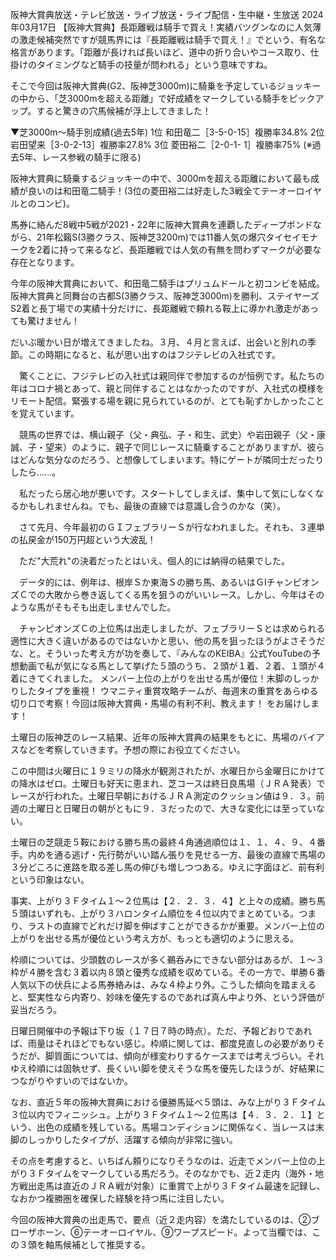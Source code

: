 阪神大賞典放送・テレビ放送・ライブ放送・ライブ配信・生中継・生放送 2024年03月17日
【阪神大賞典】長距離戦は騎手で買え！実績バツグンなのに人気薄の激走候補突然ですが競馬界には『長距離戦は騎手で買え！』でという、有名な格言があります。「距離が長ければ長いほど、道中の折り合いやコース取り、仕掛けのタイミングなど騎手の技量が問われる」という意味ですね。

そこで今回は阪神大賞典(G2、阪神芝3000m)に騎乗を予定しているジョッキーの中から、「芝3000mを超える距離」で好成績をマークしている騎手をピックアップ。すると驚きの穴馬候補が浮上してきました！

▼芝3000m～騎手別成績(過去5年)
1位 和田竜二［3-5-0-15］複勝率34.8%
2位 岩田望来［3-0-2-13］複勝率27.8%
3位 菱田裕二［2-0-1- 1］複勝率75%
(※過去5年、レース参戦の騎手に限る)

阪神大賞典に騎乗するジョッキーの中で、3000mを超える距離において最も成績が良いのは和田竜二騎手！(3位の菱田裕二は好走した3戦全てテーオーロイヤルとのコンビ)。

馬券に絡んだ8戦中5戦が2021・22年に阪神大賞典を連覇したディープボンドながら、21年松籟S(3勝クラス、阪神芝3200m)では11番人気の爆穴タイセイモナークを2着に持って来るなど、長距離戦では人気の有無を問わずマークが必要な存在となります。

今年の阪神大賞典において、和田竜二騎手はプリュムドールと初コンビを結成。阪神大賞典と同舞台の古都S(3勝クラス、阪神芝3000m)を勝利、ステイヤーズS2着と長丁場での実績十分だけに、長距離戦で頼れる鞍上に導かれ激走があっても驚けません！

だいぶ暖かい日が増えてきましたね。３月、４月と言えば、出会いと別れの季節。この時期になると、私が思い出すのはフジテレビの入社式です。

　驚くことに、フジテレビの入社式は親同伴で参加するのが恒例です。私たちの年はコロナ禍とあって、親と同伴することはなかったのですが、入社式の模様をリモート配信。緊張する場を親に見られているのが、とても恥ずかしかったことを覚えています。

　競馬の世界では、横山親子（父・典弘、子・和生、武史）や岩田親子（父・康誠、子・望来）のように、親子で同じレースに騎乗することがありますが、彼らはどんな気分なのだろう、と想像してしまいます。特にゲートが隣同士だったりしたら......。

　私だったら居心地が悪いです。スタートしてしまえば、集中して気にしなくなるかもしれませんね。でも、最後の直線では意識し合うのかな（笑）。

　さて先月、今年最初のＧＩフェブラリーＳが行なわれました。それも、３連単の払戻金が150万円超という大波乱！

　ただ"大荒れ"の決着だったとはいえ、個人的には納得の結果でした。

　データ的には、例年は、根岸Ｓか東海Ｓの勝ち馬、あるいはＧⅠチャンピオンズＣでの大敗から巻き返してくる馬を狙うのがいいレース。しかし、今年はそのような馬がそもそも出走しませんでした。

　チャンピオンズＣの上位馬は出走しましたが、フェブラリーＳとは求められる適性に大きく違いがあるのではないかと思い、他の馬を狙ったほうがよさそうだな、と。そういった考え方が功を奏して、『みんなのKEIBA』公式YouTubeの予想動画で私が気になる馬として挙げた５頭のうち、２頭が１着、２着、１頭が４着にきてくれました。
メンバー上位の上がりを出せる馬が優位！末脚のしっかりしたタイプを重視！
ウマニティ重賞攻略チームが、毎週末の重賞をあらゆる切り口で考察！今回は阪神大賞典・馬場の有利不利、教えます！ をお届けします！

土曜日の阪神芝のレース結果、近年の阪神大賞典の結果をもとに、馬場のバイアスなどを考察していきます。予想の際にお役立てください。

この中間は火曜日に１９ミリの降水が観測されたが、水曜日から金曜日にかけての降水はゼロ。土曜日も好天に恵まれ、芝コースは終日良馬場（ＪＲＡ発表）でレースが行われた。土曜日早朝におけるＪＲＡ測定のクッション値は９．３。前週の土曜日と日曜日の朝がともに９．３だったので、大きな変化には至っていない。

土曜日の芝競走５鞍における勝ち馬の最終４角通過順位は１、１、４、９、４番手。内めを通る逃げ・先行勢がいい踏ん張りを見せる一方、最後の直線で馬場の３分どころに進路を取る差し馬の伸びも増しつつある。ゆえに字面ほど、前有利という印象はない。

事実、上がり３Ｆタイム１～２位馬は【２．２．３．４】と上々の成績。勝ち馬５頭はいずれも、上がり３ハロンタイム順位を４位以内でまとめている。つまり、ラストの直線でどれだけ脚を伸ばすことができるかが重要。メンバー上位の上がりを出せる馬が優位という考え方が、もっとも適切のように思える。

枠順については、少頭数のレースが多く鵜呑みにできない部分はあるが、１～３枠が４勝を含む３着以内８頭と優秀な成績を収めている。その一方で、単勝６番人気以下の伏兵による馬券絡みは、みな４枠より外。こうした傾向を踏まえると、堅実性なら内寄り、妙味を優先するのであれば真ん中より外、という評価が妥当だろう。

日曜日開催中の予報は下り坂（１７日７時の時点）。ただ、予報どおりであれば、雨量はそれほどでもない感じ。枠順に関しては、都度見直しの必要がありそうだが、脚質面については、傾向が様変わりするケースまでは考えづらい。それゆえ枠順には固執せず、長くいい脚を使えそうな馬を優先したほうが、好結果につながりやすいのではないか。

なお、直近５年の阪神大賞典における優勝馬延べ５頭は、みな上がり３Ｆタイム３位以内でフィニッシュ。上がり３Ｆタイム１～２位馬は【４．３．２．１】という、出色の成績を残している。馬場コンディションに関係なく、当レースは末脚のしっかりしたタイプが、活躍する傾向が非常に強い。

その点を考慮すると、いちばん頼りになりそうなのは、近走でメンバー上位の上がり３Ｆタイムをマークしている馬だろう。そのなかでも、近２走内（海外・地方戦出走馬は直近のＪＲＡ戦が対象）に重賞で上がり３Ｆタイム最速を記録し、なおかつ複勝圏を確保した経験を持つ馬に注目したい。

今回の阪神大賞典の出走馬で、要点（近２走内容）を満たしているのは、②ブローザホーン、⑥テーオーロイヤル、⑨ワープスピード。よって当欄では、この３頭を軸馬候補として推奨する。
